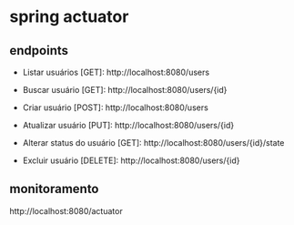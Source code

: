 # spring actuator

## endpoints

- Listar usuários [GET]:
http://localhost:8080/users

- Buscar usuário [GET]:
http://localhost:8080/users/{id}

- Criar usuário [POST]:
http://localhost:8080/users

- Atualizar usuário [PUT]:
http://localhost:8080/users/{id}

- Alterar status do usuário [GET]:
http://localhost:8080/users/{id}/state

- Excluir usuário [DELETE]:
http://localhost:8080/users/{id}

## monitoramento
http://localhost:8080/actuator
